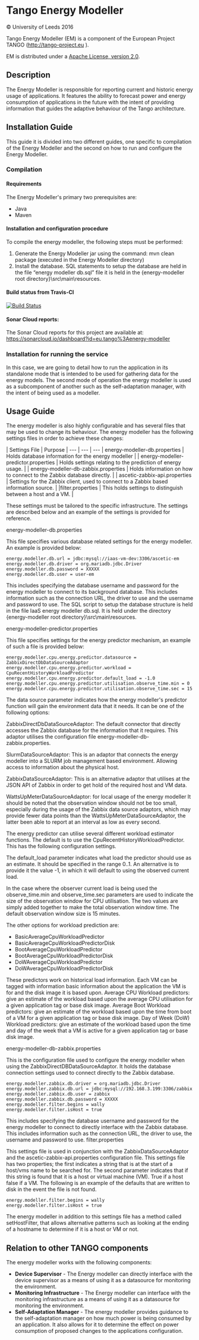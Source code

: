 # Tango Energy Modeller

&copy; University of Leeds 2016

Tango Energy Modeller (EM) is a component of the European Project TANGO (http://tango-project.eu ).

EM is distributed under a [Apache License, version 2.0](http://www.apache.org/licenses/LICENSE-2.0).

## Description

The Energy Modeller is responsible for reporting current and historic energy usage of applications. It features the ability to forecast power and energy consumption of applications in the future with the intent of providing information that guides the adaptive behaviour of the Tango architecture.

## Installation Guide

This guide it is divided into two different guides, one specific to compilation of the Energy Modeller and the second on how to run and configure the Energy Modeller.

### Compilation

#### Requirements

The Energy Modeller's primary two prerequisites are:

* Java
* Maven

#### Installation and configuration procedure

To compile the energy modeller, the following steps must be performed:
1.	Generate the Energy Modeller jar using the command: mvn clean package (executed  in the Energy Modeller directory)
2.	Install the database. SQL statements to setup the database are held in the file “energy modeller db.sql” file it is held in the {energy-modeller root directory}\src\main\resources.

#### Build status from Travis-CI

[![Build Status](https://travis-ci.org/TANGO-Project/energy-modeller.svg?branch=master)](https://travis-ci.org/TANGO-Project/energy-modeller)

#### Sonar Cloud reports:
The Sonar Cloud reports for this project are available at: https://sonarcloud.io/dashboard?id=eu.tango%3Aenergy-modeller

### Installation for running the service

In this case, we are going to detail how to run the application in its standalone mode that is intended to be used for gathering data for the energy models. The second mode of operation the energy modeller is used as a subcomponent of another such as the self-adaptation manager, with the intent of being used as a modeller.

## Usage Guide

The energy modeller is also highly configurable and has several files that may be used to change its behaviour. The energy modeller has the following settings files in order to achieve these changes:

| Settings File | Purpose |
--- | --- | ---
| energy-modeller-db.properties | Holds database information for the energy modeller |
| energy-modeller-predictor.properties | Holds settings relating to the prediction of energy usage. |
| energy-modeller-db-zabbix.properties | Holds information on how to connect to the Zabbix database directly. |
| ascetic-zabbix-api.properties | Settings for the Zabbix client, used to connect to a Zabbix based information source. |
|filter.properties | This holds settings to distinguish between a host and a VM. |

These settings must be tailored to the specific infrastructure. The settings are described below and an example of the settings is provided for reference.

energy-modeller-db.properties

This file specifies various database related settings for the energy modeller. An example is provided below:

```
energy.modeller.db.url = jdbc:mysql://iaas-vm-dev:3306/ascetic-em
energy.modeller.db.driver = org.mariadb.jdbc.Driver
energy.modeller.db.password = XXXXX
energy.modeller.db.user = user-em
```

This includes specifying the database username and password for the energy modeller to connect to its background database. This includes information such as the connection URL, the driver to use and the username and password to use.
The SQL script to setup the database structure is held in the file IaaS energy modeller db.sql. It is held under the directory {energy-modeller root directory}\src\main\resources.

energy-modeller-predictor.properties

This file specifies settings for the energy predictor mechanism, an example of such a file is provided below:

```
energy.modeller.cpu.energy.predictor.datasource = ZabbixDirectDbDataSourceAdaptor
energy.modeller.cpu.energy.predictor.workload = CpuRecentHistoryWorkloadPredictor
energy.modeller.cpu.energy.predictor.default_load = -1.0
energy.modeller.cpu.energy.predictor.utilisation.observe_time.min = 0
energy.modeller.cpu.energy.predictor.utilisation.observe_time.sec = 15
```

The data source parameter indicates how the energy modeller's predictor function will gain the environment data that it needs. It can be one of the following options:

ZabbixDirectDbDataSourceAdaptor: The default connector that directly accesses the Zabbix database for the information that it requires. This adaptor utilises the configuration file energy-modeller-db-zabbix.properties.

SlurmDataSourceAdaptor: This is an adaptor that connects the energy modeller into a SLURM job management based environment. Allowing access to information about the physical host.

ZabbixDataSourceAdaptor: This is an alternative adaptor that utilises at the JSON API of Zabbix in order to get hold of the required host and VM data.

WattsUpMeterDataSourceAdaptor: for local usage of the energy modeller
It should be noted that the observation window should not be too small, especially during the usage of the Zabbix data source adaptors, which may provide fewer data points than the WattsUpMeterDataSourceAdaptor, the latter been able to report at an interval as low as every second.

The energy predictor can utilise several different workload estimator functions. The default is to use the CpuRecentHistoryWorkloadPredictor. This has the following configuration settings.

The default_load parameter indicates what load the predictor should use as an estimate. It should be specified in the range 0..1. An alternative is to provide it the value -1, in which it will default to using the observed current load.

In the case where the observer current load is being used the observe_time.min and observe_time.sec parameters are used to indicate the size of the observation window for CPU utilisation. The two values are simply added together to make the total observation window time. The default observation window size is 15 minutes. 

The other options for workload prediction are:
* BasicAverageCpuWorkloadPredictor
* BasicAverageCpuWorkloadPredictorDisk
* BootAverageCpuWorkloadPredictor
* BootAverageCpuWorkloadPredictorDisk
* DoWAverageCpuWorkloadPredictor
* DoWAverageCpuWorkloadPredictorDisk

These predictors work on historical load information. Each VM can be tagged with information basic information about the application the VM is for and the disk image it is based upon. 
Average CPU Workload predictors: give an estimate of the workload based upon the average CPU utilisation for a given application tag or base disk image.
Average Boot Workload predictors: give an estimate of the workload based upon the time from boot of a VM for a given application tag or base disk image.
Day of Week (DoW) Workload predictors: give an estimate of the workload based upon the time and day of the week that a VM is active for a given application tag or base disk image.

energy-modeller-db-zabbix.properties

This is the configuration file used to configure the energy modeller when using the ZabbixDirectDBDataSourceAdaptor. It holds the database connection settings used to connect directly to the Zabbix database.

```
energy.modeller.zabbix.db.driver = org.mariadb.jdbc.Driver
energy.modeller.zabbix.db.url = jdbc:mysql://192.168.3.199:3306/zabbix
energy.modeller.zabbix.db.user = zabbix
energy.modeller.zabbix.db.password = XXXXX
energy.modeller.filter.begins = wally
energy.modeller.filter.isHost = true
```

This includes specifying the database username and password for the energy modeller to connect to directly interface with the Zabbix database. This includes information such as the connection URL, the driver to use, the username and password to use.
filter.properties

This settings file is used in conjunction with the ZabbixDataSourceAdaptor and the ascetic-zabbix-api.properties configuration file. This settings file has two properties; the first indicates a string that is at the start of a host/vms name to be searched for. The second parameter indicates that if this string is found that it is a host or virtual machine (VM). True if a host false if a VM. The following is an example of the defaults that are written to disk in the event the file is not found.

```
energy.modeller.filter.begins = wally
energy.modeller.filter.isHost = true
```

The energy modeller in addition to this settings file has a method called setHostFilter, that allows alternative patterns such as looking at the ending of a hostname to determine if it is a host or VM or not.

## Relation to other TANGO components

The energy modeller works with the following components:

* **Device Supervisor** - The Energy modeller can directly interface with the device supervisor as a means of using it as a datasource for monitoring the environment.
* **Monitoring Infrastructure** - The Energy modeller can interface with the monitoring infrastructure as a means of using it as a datasource for monitoring the environment.
* **Self-Adaptation Manager** - The energy modeller provides guidance to the self-adaptation manager on how much power is being consumed by an application. It also allows for it to determine the effect on power consumption of proposed changes to the applications configuration.
